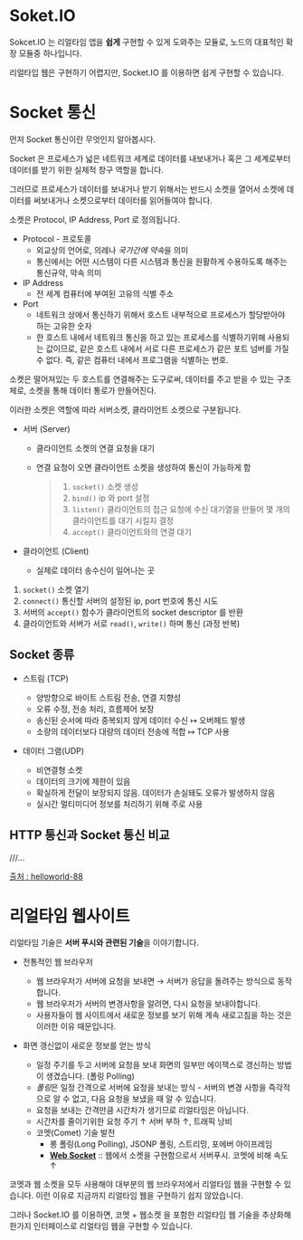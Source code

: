 # Soket.IO

Sokcet.IO 는 리얼타임 앱을 **쉽게** 구현할 수 있게 도와주는 모듈로, 노드의 대표적인 확장 모듈중 하나입니다. 

리얼타입 웹은 구현하기 어렵지만, Socket.IO 를 이용하면 쉽게 구현할 수 있습니다.

# Socket 통신

먼저 Socket 통신이란 무엇인지 알아봅시다.

Socket 은 프로세스가 넓은 네트워크 세계로 데이터를 내보내거나 혹은 그 세계로부터 데이터를 받기 위한 실제적 창구 역할을 합니다. 

그러므로 프로세스가 데이터를 보내거나 받기 위해서는 반드시 소켓을 열어서 소켓에 데이터를 써보내거나 소켓으로부터 데이터를 읽어들여야 합니다.

소켓은 Protocol, IP Address, Port 로 정의됩니다.

* Protocol - 프로토콜
  * 외교상의 언어로, 의례나 *국가간에 약속*을 의미
  * 통신에서는 어떤 시스템이 다른 시스템과 통신을 원활하게 수용하도록 해주는 통신규약, 약속 의미
* IP Address
  * 전 세계 컴퓨터에 부여된 고유의 식별 주소
* Port
  * 네트워크 상에서 통신하기 위해서 호스트 내부적으로 프로세스가 할당받아야 하는 고유한 숫자
  * 한 호스트 내에서 네트워크 통신을 하고 있는 프로세스를 식별하기위해 사용되는 값이므로, 같은 호스트 내에서 서로 다른 프로세스가 같은 포트 넘버를 가질 수 없다. 즉, 같은 컴퓨터 내에서 프로그램을 식별하는 번호.

소켓은 떨어져있는 두 호스트를 연결해주는 도구로써, 데이터를 주고 받을 수 있는 구조체로, 소켓을 통해 데이터 통로가 만들어진다.

이러한 소켓은 역할에 따라 서버소켓, 클라이언트 소켓으로 구분됩니다.

* 서버 (Server)
  * 클라이언트 소켓의 연결 요청을 대기
  * 연결 요청이 오면 클라이언트 소켓을 생성하여 통신이 가능하게 함

    > 1. `socket()` 소켓 생성
    > 2. `bind()` ip 와 port 설정
    > 3. `listen()` 클라이언트의 접근 요청에 수신 대기열을 만들어 몇 개의 클라이언트를 대기 시킬지 결정
    > 4. `accept()` 클라이언트와의 연결 대기

* 클라이언트 (Client)
  * 실제로 데이터 송수신이 일어나는 곳

1. `socket()` 소켓 열기
2. `connect()` 통신할 서버의 설정된 ip, port 번호에 통신 시도
3. 서버의 `accept()` 함수가 클라이언트의 socket descriptor 를 반환
4. 클라이언트와 서버가 서로 `read()`, `write()` 하며 통신 (과정 반복)

## Socket 종류

* 스트림 (TCP)
  * 양방향으로 바이트 스트림 전송, 연결 지향성
  * 오류 수정, 전송 처리, 흐름제어 보장
  * 송신된 순서에 따라 중복되지 않게 데이터 수신 ↦ 오버헤드 발생
  * 소량의 데이터보다 대량의 데이터 전송에 적합 ↦  TCP 사용

* 데이터 그램(UDP)
  * 비연결형 소켓
  * 데이터의 크기에 제한이 있음
  * 확실하게 전달이 보장되지 않음. 데이터가 손실돼도 오류가 발생하지 않음
  * 실시간 멀티미디어 정보를 처리하기 위해 주로 사용

## HTTP 통신과 Socket 통신 비교

///...


[출처 : helloworld-88 ](https://helloworld-88.tistory.com/215)

# 리얼타임 웹사이트

리얼타임 기술은 **서버 푸시와 관련된 기술**을 이야기합니다.

* 전통적인 웹 브라우저
  * 웹 브라우저가 서버에 요청을 보내면 → 서버가 응답을 돌려주는 방식으로 동작합니다.
  * 웹 브라우저가 서버의 변경사항을 알려면, 다시 요청을 보내야합니다.
  * 사용자들이 웹 사이트에서 새로운 정보를 보기 위해 계속 새로고침을 하는 것은 이러한 이유 때문입니다.

* 화면 갱신없이 새로운 정보를 얻는 방식
  * 일정 주기를 두고 서버에 요청을 보내 화면의 일부만 에이잭스로 갱신하는 방법이 생겼습니다. (폴링 Polling)
  * *폴링*은 일정 간격으로 서버에 요청을 보내는 방식 - 서버의 변경 사항을 즉각적으로 알 수 없고, 다음 요청을 보냈을 때 알 수 있습니다.
  * 요청을 보내는 간격만큼 시간차가 생기므로 리얼타임은 아닙니다.
  * 시간차를 줄이기위한 요청 주기 ↑ 서버 부하 ↑, 트래픽 낭비
  * 코멧(Comet) 기술 발전
    * 롱 폴링(Long Polling), JSONP 폴링, 스트리밍, 포에버 아이프레임
    * **[Web Socket](https://ko.javascript.info/websocket)** :: 웹에서 소켓을 구현함으로서 서버푸시. 코멧에 비해 속도 ↑

코멧과 웹 소켓을 모두 사용해야 대부분의 웹 브라우저에서 리얼타임 웹을 구현할 수 있습니다. 이런 이유로 지금까지 리얼타임 웹을 구현하기 쉽지 않았습니다.

그러나 Socket.IO 를 이용하면, 코멧 + 웹소켓 을 포함한 리얼타임 웹 기술을 추상화해 한가지 인터페이스로 리얼타임 웹을 구현할 수 있습니다.



